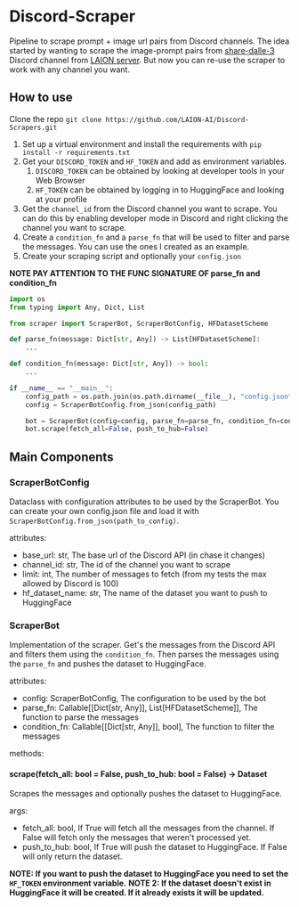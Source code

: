 # Discord-Scraper

Pipeline to scrape prompt + image url pairs from Discord channels. The idea started by wanting to scrape the image-prompt pairs from [share-dalle-3](https://discord.com/channels/823813159592001537/1158354590463447092) Discord channel from [LAION server](https://discord.com/invite/eq3cAMZtCC). But now you can re-use the scraper to work with any channel you want.

## How to use

Clone the repo `git clone https://github.com/LAION-AI/Discord-Scrapers.git`

1. Set up a virtual environment and install the requirements with `pip install -r requirements.txt`
2. Get your `DISCORD_TOKEN` and `HF_TOKEN` and add as environment variables. 
   1. `DISCORD_TOKEN` can be obtained by looking at developer tools in your Web Browser
   2. `HF_TOKEN` can be obtained by logging in to HuggingFace and looking at your profile
3. Get the `channel_id` from the Discord channel you want to scrape. You can do this by enabling developer mode in Discord and right clicking the channel you want to scrape.
4. Create a `condition_fn` and a `parse_fn` that will be used to filter and parse the messages. You can use the ones I created as an example.
5. Create your scraping script and optionally your `config.json`


**NOTE PAY ATTENTION TO THE FUNC SIGNATURE OF parse_fn and condition_fn**

```python
import os
from typing import Any, Dict, List

from scraper import ScraperBot, ScraperBotConfig, HFDatasetScheme

def parse_fn(message: Dict[str, Any]) -> List[HFDatasetScheme]:
    ...

def condition_fn(message: Dict[str, Any]) -> bool:
    ...

if __name__ == "__main__":
    config_path = os.path.join(os.path.dirname(__file__), "config.json")
    config = ScraperBotConfig.from_json(config_path)

    bot = ScraperBot(config=config, parse_fn=parse_fn, condition_fn=condition_fn)
    bot.scrape(fetch_all=False, push_to_hub=False)
```


## Main Components

### ScraperBotConfig

Dataclass with configuration attributes to be used by the ScraperBot. You can create your own config.json file and load it with `ScraperBotConfig.from_json(path_to_config)`.

attributes:
- base_url: str, The base url of the Discord API (in chase it changes)
- channel_id: str, The id of the channel you want to scrape
- limit: int, The number of messages to fetch (from my tests the max allowed by Discord is 100)
- hf_dataset_name: str, The name of the dataset you want to push to HuggingFace

### ScraperBot

Implementation of the scraper. Get's the messages from the Discord API and filters them using the `condition_fn`. Then parses the messages using the `parse_fn` and pushes the dataset to HuggingFace.

attributes:
- config: ScraperBotConfig, The configuration to be used by the bot
- parse_fn: Callable[[Dict[str, Any]], List[HFDatasetScheme]], The function to parse the messages
- condition_fn: Callable[[Dict[str, Any]], bool], The function to filter the messages

methods:

#### scrape(fetch_all: bool = False, push_to_hub: bool = False) -> Dataset 

Scrapes the messages and optionally pushes the dataset to HuggingFace.

args:
- fetch_all: bool, If True will fetch all the messages from the channel. If False will fetch only the messages that weren't processed yet.
- push_to_hub: bool, If True will push the dataset to HuggingFace. If False will only return the dataset.

**NOTE: If you want to push the dataset to HuggingFace you need to set the `HF_TOKEN` environment variable.**
**NOTE 2: If the dataset doesn't exist in HuggingFace it will be created. If it already exists it will be updated.**
  
